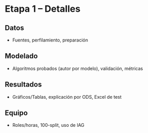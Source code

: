 # Etapa 1 – Detalles
## Datos
- Fuentes, perfilamiento, preparación

## Modelado
- Algoritmos probados (autor por modelo), validación, métricas

## Resultados
- Gráficos/Tablas, explicación por ODS, Excel de test

## Equipo
- Roles/horas, 100-split, uso de IAG
